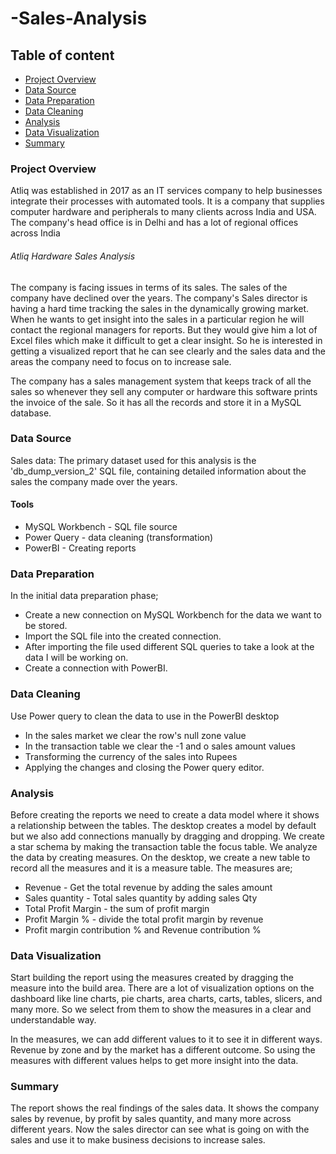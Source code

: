 # -Sales-Analysis

## Table of content

- [Project Overview](#project-overview)
- [Data Source](#data-source)
- [Data Preparation](#data-preparation)
- [Data Cleaning](#data-cleaning)
- [Analysis](#analysis)
- [Data Visualization](#data-visualization)
- [Summary](#summary)
### Project Overview

Atliq was established in 2017 as an IT services company to help businesses integrate their processes with automated tools. It is a company that supplies computer hardware and peripherals to many clients across India and USA. The company's head office is in Delhi and has a lot of regional offices across India

###### Atliq Hardware Sales Analysis
The company is facing issues in terms of its sales. The sales of the company have declined over the years. The company's Sales director is having a hard time tracking the sales in the dynamically growing market. When he wants to get insight into the sales in a particular region he will contact the regional managers for reports. But they would give him a lot of Excel files which make it difficult to get a clear insight. So he is interested in getting a visualized report that he can see clearly and the sales data and the areas the company need to focus on to increase sale.

The company has a sales management system that keeps track of all the sales so whenever they sell any computer or hardware this software prints the invoice of the sale. So it has all the records and store it in a MySQL database.

### Data Source
Sales data: The primary dataset used for this analysis is the 'db_dump_version_2' SQL file, containing detailed information about the sales the company made over the years.

#### Tools
- MySQL Workbench - SQL file source
- Power Query - data cleaning (transformation)
- PowerBI - Creating reports

### Data Preparation 
In the initial data preparation phase;
- Create a new connection on MySQL Workbench for the data we want to be stored.
- Import the SQL file into the created connection.
- After importing the file used different SQL queries to take a look at the data I will be working on.
- Create a connection with PowerBI.

### Data Cleaning
Use Power query to clean the data to use in the PowerBI desktop
- In the sales market we clear the row's null zone value
- In the transaction table we clear the -1 and o sales amount values
- Transforming the currency of the sales into Rupees
- Applying the changes and closing the Power query editor.

### Analysis 
Before creating the reports we need to create a data model where it shows a relationship between the tables. The desktop creates a model by default but we also add connections manually by dragging and dropping. We create a star schema by making the transaction table the focus table. 
We analyze the data by creating measures. On the desktop, we create a new table to record all the measures and it is a measure table. The measures are;
- Revenue - Get the total revenue by adding the sales amount 
- Sales quantity - Total sales quantity by adding sales Qty
- Total Profit Margin - the sum of profit margin
- Profit Margin % - divide the total profit margin by revenue
- Profit margin contribution % and Revenue contribution %

### Data Visualization
Start building the report using the measures created by dragging the measure into the build area. There are a lot of visualization options on the dashboard like line charts, pie charts, area charts, carts, tables, slicers, and many more. So we select from them to show the measures in a clear and understandable way.

In the measures, we can add different values to it to see it in different ways. Revenue by zone and by the market has a different outcome. So using the measures with different values helps to get more insight into the data.

### Summary 
 The report shows the real findings of the sales data. It shows the company sales by revenue, by profit by sales quantity, and many more across different years.
 Now the sales director can see what is going on with the sales and use it to make business decisions to increase sales.


